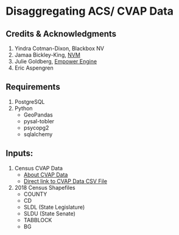 # Disaggregating ACS/ CVAP Data 

## Credits & Acknowledgments

1. Yindra Cotman-Dixon, Blackbox NV
2. Jamaa Bickley-King, [NVM](https://www.newvirginiamajority.org)
3. Julie Goldberg, [Empower Engine](http://wwww.empowerengine.com)
4. Eric Aspengren 

## Requirements

1. PostgreSQL
2. Python
    * GeoPandas
    * pysal-tobler
    * psycopg2
    * sqlalchemy
    
## Inputs: 

1. Census CVAP Data 
    * [About CVAP Data](https://www.census.gov/programs-surveys/decennial-census/about/voting-rights/cvap.2018.html)
    * [Direct link to CVAP Data CSV File](https://www2.census.gov/programs-surveys/decennial/rdo/datasets/2018/2018-cvap/CVAP_2014-2018_ACS_csv_files.zip?#)  
2. 2018 Census Shapefiles
    * COUNTY
    * CD 
    * SLDL (State Legislature)
    * SLDU (State Senate)
    * TABBLOCK
    * BG


